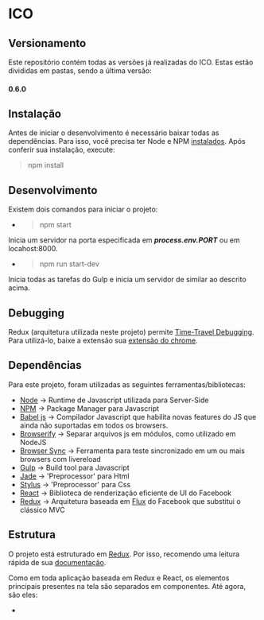 # ICO

## Versionamento
Este repositório contém todas as versões já realizadas do ICO. Estas estão divididas em pastas, sendo a última versão:

#### 0.6.0

## Instalação

Antes de iniciar o desenvolvimento é necessário baixar todas as dependências. Para isso, você precisa ter Node e NPM [instalados](https://nodejs.org/en/download/).
Após conferir sua instalação, execute:

> npm install

## Desenvolvimento

Existem dois comandos para iniciar o projeto:

* > npm start

Inicia um servidor na porta especificada em ***process.env.PORT*** ou em locahost:8000.

* > npm run start-dev

Inicia todas as tarefas do Gulp e inicia um servidor de similar ao descrito acima.

## Debugging

Redux (arquitetura utilizada neste projeto) permite [Time-Travel Debugging](https://github.com/zalmoxisus/redux-devtools-extension). Para utilizá-lo, baixe a extensão sua [extensão do chrome](https://chrome.google.com/webstore/detail/redux-devtools/lmhkpmbekcpmknklioeibfkpmmfibljd?hl=en).


## Dependências

Para este projeto, foram utilizadas as seguintes ferramentas/bibliotecas:

* [Node](https://nodejs.org) -> Runtime de Javascript utilizada para Server-Side
* [NPM](https://www.npmjs.com/) -> Package Manager para Javascript
* [Babel js](https://babeljs.io/) -> Compilador Javascript que habilita novas features do JS que ainda não suportadas em todos os browsers.
* [Browserify](http://browserify.org/) -> Separar arquivos js em módulos, como utilizado em NodeJS
* [Browser Sync](https://www.browsersync.io/) -> Ferramenta para teste sincronizado em um ou mais browsers com livereload
* [Gulp](http://gulpjs.com/) -> Build tool para Javascript
* [Jade](http://jade-lang.com/) -> 'Preprocessor' para Html
* [Stylus](http://stylus-lang.com/) -> 'Preprocessor' para Css
* [React](https://facebook.github.io/react/) -> Biblioteca de renderização eficiente de UI do Facebook
* [Redux](http://redux.js.org/) -> Arquitetura baseada em [Flux]() do Facebook que substitui o clássico MVC

## Estrutura



O projeto está estruturado em [Redux](http://redux.js.org/). Por isso, recomendo uma leitura rápida de sua [documentação](http://redux.js.org/docs/basics/index.html).

Como em toda aplicação baseada em Redux e React, os elementos principais presentes na tela são separados em componentes. Até agora, são eles:

*
